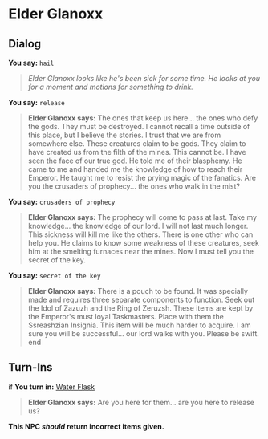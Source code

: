 # Elder Glanoxx
## Dialog

**You say:** `hail`



>*Elder Glanoxx looks like he's been sick for some time. He looks at you for a moment and motions for something to drink.*

**You say:** `release`



>**Elder Glanoxx says:** The ones that keep us here... the ones who defy the gods. They must be destroyed. I cannot recall a time outside of this place, but I believe the stories. I trust that we are from somewhere else. These creatures claim to be gods. They claim to have created us from the filth of the mines. This cannot be. I have seen the face of our true god. He told me of their blasphemy. He came to me and handed me the knowledge of how to reach their Emperor. He taught me to resist the prying magic of the fanatics. Are you the crusaders of prophecy... the ones who walk in the mist?

**You say:** `crusaders of prophecy`



>**Elder Glanoxx says:** The prophecy will come to pass at last. Take my knowledge... the knowledge of our lord. I will not last much longer. This sickness will kill me like the others. There is one other who can help you. He claims to know some weakness of these creatures, seek him at the smelting furnaces near the mines. Now I must tell you the secret of the key.

**You say:** `secret of the key`



>**Elder Glanoxx says:** There is a pouch to be found. It was specially made and requires three separate components to function. Seek out the Idol of Zazuzh and the Ring of Zeruzsh. These items are kept by the Emperor's must loyal Taskmasters. Place with them the Ssreashzian Insignia. This item will be much harder to acquire. I am sure you will be successful... our lord walks with you. Please be swift.
end

## Turn-Ins





if **You turn in:** [Water Flask](/item/13006)


>**Elder Glanoxx says:** Are you here for them... are you here to release us?

**This NPC *should* return incorrect items given.**
